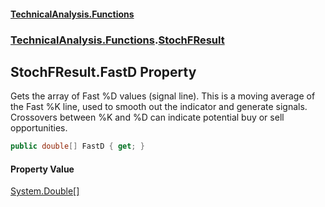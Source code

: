 #### [TechnicalAnalysis\.Functions](Atypical.TechnicalAnalysis.Functions.md 'Atypical\.TechnicalAnalysis\.Functions')
### [TechnicalAnalysis\.Functions](Atypical.TechnicalAnalysis.Functions.md#TechnicalAnalysis.Functions 'TechnicalAnalysis\.Functions').[StochFResult](StochFResult.md 'TechnicalAnalysis\.Functions\.StochFResult')

## StochFResult\.FastD Property

Gets the array of Fast %D values \(signal line\)\.
This is a moving average of the Fast %K line, used to smooth out the indicator and generate signals\.
Crossovers between %K and %D can indicate potential buy or sell opportunities\.

```csharp
public double[] FastD { get; }
```

#### Property Value
[System\.Double](https://docs.microsoft.com/en-us/dotnet/api/System.Double 'System\.Double')[\[\]](https://docs.microsoft.com/en-us/dotnet/api/System.Array 'System\.Array')